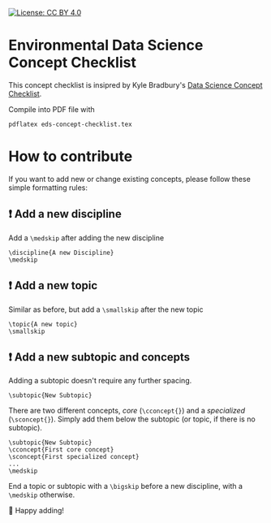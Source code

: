 [![License: CC BY 4.0](https://img.shields.io/badge/License-CC_BY_4.0-lightgrey.svg)](https://creativecommons.org/licenses/by/4.0/)

# Environmental Data Science Concept Checklist

This concept checklist is insipred by Kyle Bradbury's [Data Science Concept Checklist](https://www.kylebradbury.org/docs/resources/Data-Science-Checklist.pdf).

Compile into PDF file with 

```
pdflatex eds-concept-checklist.tex
```

# How to contribute

If you want to add new or change existing concepts, please follow these simple formatting rules:

## :exclamation: Add a new discipline

Add a `\medskip` after adding the new discipline

```
\discipline{A new Discipline}
\medskip
```

## :exclamation: Add a new topic

Similar as before, but add a `\smallskip` after the new topic

```
\topic{A new topic}
\smallskip
```

## :exclamation: Add a new subtopic and concepts


Adding a subtopic doesn't require any further spacing.

```
\subtopic{New Subtopic}
```

There are two different concepts, *core* (`\cconcept{}`) and a *specialized* (`\sconcept{}`).
Simply add them below the subtopic (or topic, if there is no subtopic).

```
\subtopic{New Subtopic}
\cconcept{First core concept}
\sconcept{First specialized concept}
...
\medskip
```

End a topic or subtopic with a `\bigskip` before a new discipline, with a `\medskip` otherwise.

:orange_book: Happy adding!

